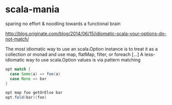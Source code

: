 # scala-mania
sparing no effort &amp; noodling towards a functional brain




http://blog.originate.com/blog/2014/06/15/idiomatic-scala-your-options-do-not-match/

The most idiomatic way to use an scala.Option instance is to treat it as a collection or monad and use map, flatMap, filter, or foreach […] A less-idiomatic way to use scala.Option values is via pattern matching

```scala
opt match {
  case Some(a) => foo(a)
  case None => bar
}

opt map foo getOrElse bar
opt.fold(bar)(foo)

```
